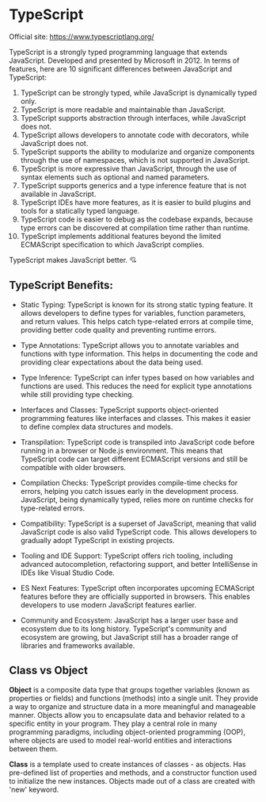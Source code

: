 
# TypeScript

Official site: https://www.typescriptlang.org/

TypeScript is a strongly typed programming language that extends JavaScript. Developed and presented by Microsoft in 2012. In terms of features, here are 10 significant differences between JavaScript and TypeScript:

1. TypeScript can be strongly typed, while JavaScript is dynamically typed only.
2. TypeScript is more readable and maintainable than JavaScript.
3. TypeScript supports abstraction through interfaces, while JavaScript does not.
4. TypeScript allows developers to annotate code with decorators, while JavaScript does not.
5. TypeScript supports the ability to modularize and organize components through the use of namespaces, which is not supported in JavaScript.
6. TypeScript is more expressive than JavaScript, through the use of syntax elements such as optional and named parameters.
7. TypeScript supports generics and a type inference feature that is not available in JavaScript.
8. TypeScript IDEs have more features, as it is easier to build plugins and tools for a statically typed language.
9. TypeScript code is easier to debug as the codebase expands, because type errors can be discovered at compilation time rather than runtime.
10. TypeScript implements additional features beyond the limited ECMAScript specification to which JavaScript complies.

TypeScript makes JavaScript better. 💘

## TypeScript Benefits:

- Static Typing: TypeScript is known for its strong static typing feature. It allows developers to define types for variables, function parameters, and return values. This helps catch type-related errors at compile time, providing better code quality and preventing runtime errors.

- Type Annotations: TypeScript allows you to annotate variables and functions with type information. This helps in documenting the code and providing clear expectations about the data being used.

- Type Inference: TypeScript can infer types based on how variables and functions are used. This reduces the need for explicit type annotations while still providing type checking.

- Interfaces and Classes: TypeScript supports object-oriented programming features like interfaces and classes. This makes it easier to define complex data structures and models.

- Transpilation: TypeScript code is transpiled into JavaScript code before running in a browser or Node.js environment. This means that TypeScript code can target different ECMAScript versions and still be compatible with older browsers.

- Compilation Checks: TypeScript provides compile-time checks for errors, helping you catch issues early in the development process. JavaScript, being dynamically typed, relies more on runtime checks for type-related errors.

- Compatibility: TypeScript is a superset of JavaScript, meaning that valid JavaScript code is also valid TypeScript code. This allows developers to gradually adopt TypeScript in existing projects.

- Tooling and IDE Support: TypeScript offers rich tooling, including advanced autocompletion, refactoring support, and better IntelliSense in IDEs like Visual Studio Code.

- ES Next Features: TypeScript often incorporates upcoming ECMAScript features before they are officially supported in browsers. This enables developers to use modern JavaScript features earlier.

- Community and Ecosystem: JavaScript has a larger user base and ecosystem due to its long history. TypeScript's community and ecosystem are growing, but JavaScript still has a broader range of libraries and frameworks available.

## Class vs Object

**Object** is a composite data type that groups together variables (known as properties or fields) and functions (methods) into a single unit. They provide a way to organize and structure data in a more meaningful and manageable manner. Objects allow you to encapsulate data and behavior related to a specific entity in your program. They play a central role in many programming paradigms, including object-oriented programming (OOP), where objects are used to model real-world entities and interactions between them.

**Class** is a template used to create instances of classes - as objects. Has pre-defined list of properties and methods, and a constructor function used to initialize the new instances. Objects made out of a class are created with 'new' keyword. 
